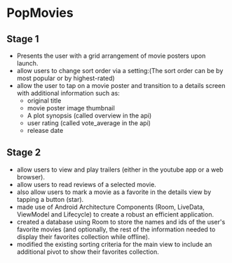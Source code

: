 # PopMovies
## Stage 1
- Presents the user with a grid arrangement of movie posters upon launch.
- allow users to change sort order via a setting:(The sort order can be by most popular or by highest-rated)
- allow the user to tap on a movie poster and transition to a details screen with additional information such as:
  * original title
  * movie poster image thumbnail
  * A plot synopsis (called overview in the api)
  * user rating (called vote_average in the api)
  * release date
## Stage 2
- allow users to view and play trailers (either in the youtube app or a web browser).
- allow users to read reviews of a selected movie.
- also allow users to mark a movie as a favorite in the details view by tapping a button (star).
- made use of Android Architecture Components (Room, LiveData, ViewModel and Lifecycle) to create a robust an efficient application.
- created a database using Room to store the names and ids of the user's favorite movies (and optionally, the rest of the information needed to display their favorites collection while offline).
- modified the existing sorting criteria for the main view to include an additional pivot to show their favorites collection.
